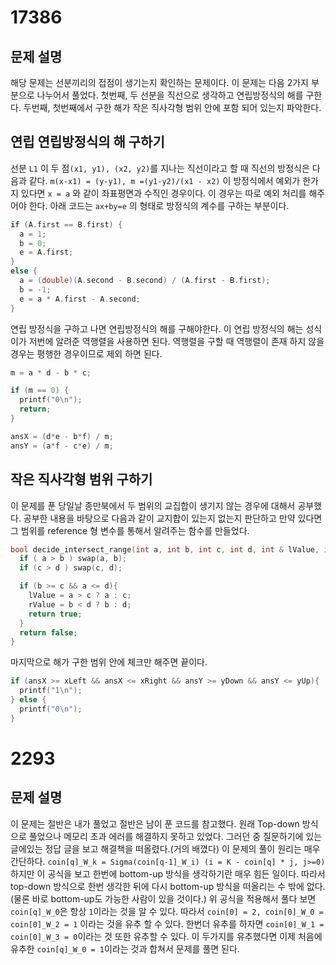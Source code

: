 # 17386

## 문제 설명  
해당 문제는 선분끼리의 접점이 생기는지 확인하는 문제이다. 이 문제는 다음 2가지 부분으로 나누어서 풀었다. 첫번째, 두 선분을 직선으로 생각하고 연립방정식의 해를 구한다. 두번째, 첫번째에서 구한 해가 작은 직사각형 범위 안에 포함 되어 있는지 파악한다.

## 연립 연립방정식의 해 구하기  
선분 `L1` 이 두 점`(x1, y1), (x2, y2)`를 지나는 직선이라고 할 때 직선의 방정식은 다음과 같다. `m(x-x1) = (y-y1), m =(y1-y2)/(x1 - x2)` 이 방정식에서 예외가 한가지 있다면 `x = a` 와 같이 좌표평면과 수직인 경우이다. 이 경우는 따로 예외 처리를 해주어야 한다. 아래 코드는 `ax+by=e` 의 형태로 방정식의 계수를 구하는 부분이다.

```C
if (A.first == B.first) {
  a = 1;
  b = 0;
  e = A.first;
}
else {
  a = (double)(A.second - B.second) / (A.first - B.first);
  b = -1;
  e = a * A.first - A.second;
}
```

연립 방정식을 구하고 나면 연립방정식의 해를 구해야한다. 이 연립 방정식의 해는 성식이가 저번에 알려준 역행렬을 사용하면 된다. 역행렬을 구할 때 역행렬이 존재 하지 않을 경우는 평행한 경우이므로 제외 하면 된다.  

```c
m = a * d - b * c;

if (m == 0) {
  printf("0\n");
  return;
}

ansX = (d*e - b*f) / m;
ansY = (a*f - c*e) / m;
```

## 작은 직사각형 범위 구하기  
이 문제를 푼 당일날 종만북에서 두 범위의 교집합이 생기지 않는 경우에 대해서 공부했다. 공부한 내용을 바탕으로 다음과 같이 교지합이 있는지 없는지 판단하고 만약 있다면 그 범위를 reference 형 변수를 통해서 알려주는 함수를 만들었다.

```c
bool decide_intersect_range(int a, int b, int c, int d, int & lValue, int & rValue){
  if ( a > b ) swap(a, b);
  if (c > d ) swap(c, d);

  if (b >= c && a <= d){
    lValue = a > c ? a : c;
    rValue = b < d ? b : d;
    return true;
  }
  return false;
}
```  
마지막으로 해가 구한 범위 안에 체크만 해주면 끝이다.  
```c
if (ansX >= xLeft && ansX <= xRight && ansY >= yDown && ansY <= yUp){
  printf("1\n");
} else {
  printf("0\n");
}
```

# 2293

## 문제 설명  
이 문제는 절반은 내가 풀었고 절반은 남이 푼 코드를 참고했다. 원래 Top-down 방식으로 풀었으나 메모리 초과 에러를 해결하지 못하고 있었다. 그러던 중 질문하기에 있는 글에있는 정답 글을 보고 해결책을 떠올렸다.(거의 배꼈다) 이 문제의 풀이 원리는 매우 간단하다. `coin[q]_W_k = Sigma(coin[q-1]_W_i) (i = K - coin[q] * j, j>=0)` 하지만 이 공식을 보고 한번에 bottom-up 방식을 생각하기란 매우 힘든 일이다. 따라서 top-down 방식으로 한번 생각한 뒤에 다시 bottom-up 방식을 떠올리는 수 밖에 없다.(물론 바로 bottom-up도 가능한 사람이 있을 것이다.) 위 공식을 적용해서 풀다 보면 `coin[q]_W_0`은 항상 `1`이라는 것을 알 수 있다. 따라서 `coin[0] = 2, coin[0]_W_0 = coin[0]_W_2 = 1` 이라는 것을 유추 할 수 있다. 한번더 유추를 하자면 `coin[0]_W_1 = coin[0]_W_3 = 0`이라는 것 또한 유추할 수 있다. 이 두가지를 유추했다면 이제 처음에 유추한 `coin[q]_W_0 = 1`이라는 것과 합쳐서 문제를 풀면 된다. 
